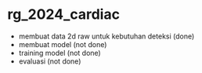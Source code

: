 # rg_2024_cardiac

- membuat data 2d raw untuk kebutuhan deteksi (done)
- membuat model (not done)
- training model (not done)
- evaluasi (not done)

